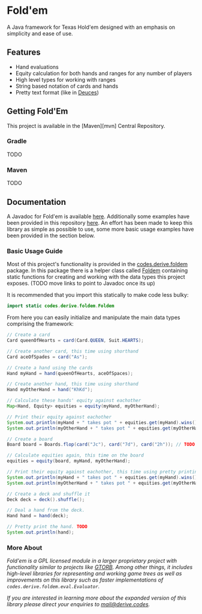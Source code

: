 # Fold'em
A Java framework for Texas Hold'em designed with an emphasis on simplicity and ease of use.

## Features
- Hand evaluations
- Equity calculation for both hands and ranges for any number of players
- High level types for working with ranges
- String based notation of cards and hands
- Pretty text format (like in [Deuces](https://github.com/worldveil/deuces))

## Getting Fold'Em
This project is available in the [Maven][mvn] Central Repository.

### Gradle
TODO

### Maven
TODO

## Documentation
A Javadoc for Fold'em is available [here](TODO). Additionally some examples have been provided in this repository [here](/src/main/java/codes/derive/foldem/examples). An effort has been made to keep this library as simple as possible to use, some more basic usage examples have been provided in the section below.

### Basic Usage Guide
Most of this project's functionality is provided in the [codes.derive.foldem](src/main/java/codes/derive/foldem) package. In this package there is a helper class called [Foldem](src/main/java/codes/derive/foldem/Foldem.java) containing static functions for creating and working with the data types this project exposes. (TODO move links to point to Javadoc once its up)

It is recommended that you import this statically to make code less bulky:
```java
import static codes.derive.foldem.Foldem
```

From here you can easily initialize and manipulate the main data types comprising the framework:
```java
// Create a card
Card queenOfHearts = card(Card.QUEEN, Suit.HEARTS); 

// Create another card, this time using shorthand
Card aceOfSpades = card("As");

// Create a hand using the cards
Hand myHand = hand(queenOfHearts, aceOfSpaces);

// Create another hand, this time using shorthand
Hand myOtherHand = hand("KhKd");

// Calculate these hands' equity against eachother
Map<Hand, Equity> equities = equity(myHand, myOtherHand);

// Print their equity against eachother
System.out.println(myHand + " takes pot " + equities.get(myHand).wins() + " of the time");
System.out.println(myOtherHand + " takes pot " + equities.get(myOtherHand).wins() + " of the time");

// Create a board
Board board = Boards.flop(card("Jc"), card("7d"), card("2h")); // TODO shorthand

// Calculate equities again, this time on the board
equities = equity(board, myHand, myOtherHand);

// Print their equity against eachother, this time using pretty printing TODO
System.out.println(myHand + " takes pot " + equities.get(myHand).wins() + " of the time");
System.out.println(myOtherHand + " takes pot " + equities.get(myOtherHand).wins() + " of the time");

// Create a deck and shuffle it
Deck deck = deck().shuffle();

// Deal a hand from the deck.
Hand hand = hand(deck);

// Pretty print the hand. TODO
System.out.println(hand);


```



### More About
*Fold'em is a GPL licensed module in a larger proprietary project with functionality similar to projects like [GTORB](http://gtorangebuilder.com/). Among other things, it includes high-level libraries for representing and working game trees as well as improvements on this library such as faster implementations of `codes.derive.foldem.eval.Evaluator`.*

*If you are interested in learning more about the expanded version of this library please direct your enquiries to mail@derive.codes.*
